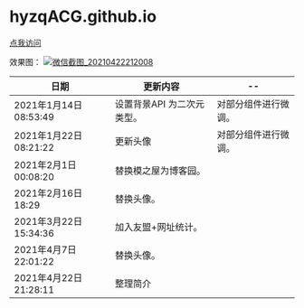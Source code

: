 # hyzqACG.github.io

[点我访问](https://hyzqacg.github.io/)


效果图：
[![微信截图_20210422212008](https://user-images.githubusercontent.com/70384877/115721484-a9023d80-a3b0-11eb-9001-accede22777b.png)](https://hyzqacg.github.io/)


日期 | 更新内容 | --
--|--|--|
2021年1月14日08:53:49 |  设置背景API 为二次元类型。 |  对部分组件进行微调。
2021年1月22日08:21:22 | 更新头像 | 对部分组件进行微调。
2021年2月1日00:08:20 | 替换模之屋为博客园。 | 
2021年2月16日18:29 | 替换头像。 | 
2021年3月22日15:34:36 | 加入友盟+网址统计。 | 
2021年4月7日22:01:22 | 替换头像。 |
2021年4月22日21:28:11 | 整理简介 |  



